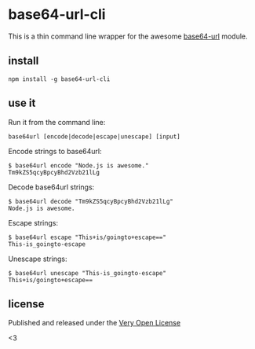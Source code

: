 # base64-url-cli

This is a thin command line wrapper for the awesome
[base64-url](https://www.npmjs.com/package/base64-url) module.

## install

	npm install -g base64-url-cli

## use it

Run it from the command line:

	base64url [encode|decode|escape|unescape] [input]

Encode strings to base64url:

	$ base64url encode "Node.js is awesome."
	Tm9kZS5qcyBpcyBhd2Vzb21lLg

Decode base64url strings:

	$ base64url decode "Tm9kZS5qcyBpcyBhd2Vzb21lLg"
	Node.js is awesome.

Escape strings:

	$ base64url escape "This+is/goingto+escape=="
	This-is_goingto-escape

Unescape strings:

	$ base64url unescape "This-is_goingto-escape"
	This+is/goingto+escape==

## license

Published and released under the [Very Open License](http://veryopenlicense.com)

<3

